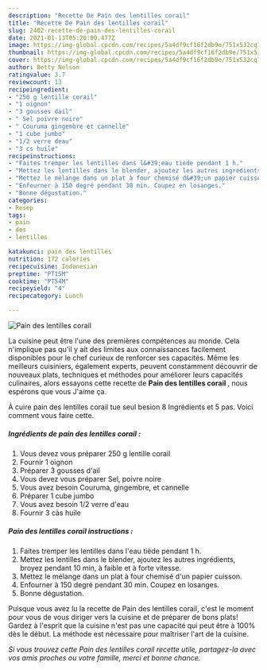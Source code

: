 ```yaml
---
description: "Recette De Pain des lentilles corail"
title: "Recette De Pain des lentilles corail"
slug: 2402-recette-de-pain-des-lentilles-corail
date: 2021-01-13T05:20:00.477Z
image: https://img-global.cpcdn.com/recipes/5a4df9cf16f2db9e/751x532cq70/pain-des-lentilles-corail-photo-principale-de-la-recette.jpg
thumbnail: https://img-global.cpcdn.com/recipes/5a4df9cf16f2db9e/751x532cq70/pain-des-lentilles-corail-photo-principale-de-la-recette.jpg
cover: https://img-global.cpcdn.com/recipes/5a4df9cf16f2db9e/751x532cq70/pain-des-lentilles-corail-photo-principale-de-la-recette.jpg
author: Betty Nelson
ratingvalue: 3.7
reviewcount: 13
recipeingredient:
- "250 g lentille corail"
- "1 oignon"
- "3 gousses dail"
- " Sel poivre noire"
- " Couruma gingembre et cannelle"
- "1 cube jumbo"
- "1/2 verre deau"
- "3 cs huile"
recipeinstructions:
- "Faites tremper les lentilles dans l&#39;eau tiède pendant 1 h."
- "Mettez les lentilles dans le blender, ajoutez les autres ingrédients, broyez pendant 10 min, à faible et à forte vitesse."
- "Mettez le mélange dans un plat à four chemisé d&#39;un papier cuisson."
- "Enfourner à 150 degré pendant 30 min. Coupez en losanges."
- "Bonne dégustation."
categories:
- Resep
tags:
- pain
- des
- lentilles

katakunci: pain des lentilles 
nutrition: 172 calories
recipecuisine: Indonesian
preptime: "PT15M"
cooktime: "PT54M"
recipeyield: "4"
recipecategory: Lunch

---
```



![Pain des lentilles corail](https://img-global.cpcdn.com/recipes/5a4df9cf16f2db9e/751x532cq70/pain-des-lentilles-corail-photo-principale-de-la-recette.jpg)

La cuisine peut être l'une des premières compétences au monde. Cela n'implique pas qu'il y ait des limites aux connaissances facilement disponibles pour le chef curieux de renforcer ses capacités. Même les meilleurs cuisiniers, également experts, peuvent constamment découvrir de nouveaux plats, techniques et méthodes pour améliorer leurs capacités culinaires, alors essayons cette recette de <strong> Pain des lentilles corail </strong>, nous espérons que vous J'aime ça.

<!--inarticleads1-->

À cuire pain des lentilles corail tue seul besion 8 Ingrédients et 5 pas. Voici comment vous faire cette.

##### Ingrédients de pain des lentilles corail :

1. Vous devez vous préparer 250 g lentille corail
1. Fournir 1 oignon
1. Préparer 3 gousses d&#39;ail
1. Vous devez vous préparer  Sel, poivre noire
1. Vous avez besoin  Couruma, gingembre, et cannelle
1. Préparer 1 cube jumbo
1. Vous avez besoin 1/2 verre d&#39;eau
1. Fournir 3 càs huile




<!--inarticleads2-->

##### Pain des lentilles corail instructions :

1. Faites tremper les lentilles dans l&#39;eau tiède pendant 1 h.
1. Mettez les lentilles dans le blender, ajoutez les autres ingrédients, broyez pendant 10 min, à faible et à forte vitesse.
1. Mettez le mélange dans un plat à four chemisé d&#39;un papier cuisson.
1. Enfourner à 150 degré pendant 30 min. Coupez en losanges.
1. Bonne dégustation.




<!--inarticleads1-->

<p>
Puisque vous avez lu la recette de Pain des lentilles corail, c'est le moment pour vous de vous diriger vers la cuisine et de préparer de bons plats! Gardez à l'esprit que la cuisine n'est pas une capacité qui peut être à 100% dès le début. La méthode est nécessaire pour maîtriser l'art de la cuisine.
</p>

<p>
<i>Si vous trouvez cette Pain des lentilles corail recette utile, partagez-la avec vos amis proches ou votre famille, merci et bonne chance.</i>
</p>
